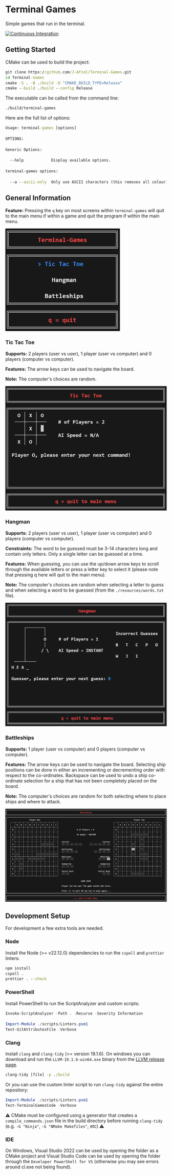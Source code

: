 # Terminal Games

Simple games that run in the terminal.

[![Continuous Integration](https://github.com/J-Afzal/Terminal-Games/actions/workflows/continuous_integration.yml/badge.svg)](https://github.com/J-Afzal/Terminal-Games/actions/workflows/continuous_integration.yml)

## Getting Started

CMake can be used to build the project:

```cmd
git clone https://github.com/J-Afzal/Terminal-Games.git
cd Terminal-Games
cmake -S . -B ./build -D "CMAKE_BUILD_TYPE=Release"
cmake --build ./build --config Release
```

The executable can be called from the command line:

```cmd
./build/terminal-games
```

Here are the full list of options:

```cmd
Usage: terminal-games [options]

OPTIONS:

Generic Options:

  --help            Display available options.

terminal-games options:

  --a --ascii-only  Only use ASCII characters (this removes all colour).
```

## General Information

**Feature:** Pressing the `q` key on most screens within `terminal-games` will quit to the main menu if within a game and quit
the program if within the main menu.

![Main Menu](./resources/screenshots/mainmenu.png "Main Menu")

### Tic Tac Toe

**Supports:** 2 players (user vs user), 1 player (user vs computer) and 0 players (computer vs computer).

**Features:** The arrow keys can be used to navigate the board.

**Note:** The computer's choices are random.

![Tic Tac Toe](./resources/screenshots/tictactoe.png "Tic Tac Toe")

### Hangman

**Supports:** 2 players (user vs user), 1 player (user vs computer) and 0 players (computer vs computer).

**Constraints:** The word to be guessed must be 3-14 characters long and contain only letters. Only a single letter can be
guessed at a time.

**Features:** When guessing, you can use the up/down arrow keys to scroll through the available letters or press a letter key to
select it (please note that pressing q here will quit to the main menu).

**Note:** The computer's choices are random when selecting a letter to guess and when selecting a word to be guessed (from the
`./resources/words.txt` file).

![Hangman](./resources/screenshots/hangman.png "Hangman")

### Battleships

**Supports:** 1 player (user vs computer) and 0 players (computer vs computer).

**Features:** The arrow keys can be used to navigate the board. Selecting ship positions can be done in either an incrementing
or decrementing order with respect to the co-ordinates. Backspace can be used to undo a ship co-ordinate selection for a ship
that has not been completely placed on the board.

**Note:** The computer's choices are random for both selecting where to place ships and where to attack.

![Battleships](./resources/screenshots/battleships.png "Battleships")

## Development Setup

For development a few extra tools are needed.

### Node

Install the Node (>= v22.12.0) dependencies to run the `cspell` and `prettier` linters:

```cmd
npm install
cspell .
prettier . --check
```

### PowerShell

Install PowerShell to run the ScriptAnalyzer and custom scripts:

```ps1
Invoke-ScriptAnalyzer -Path . -Recurse -Severity Information

Import-Module ./scripts/Linters.psm1
Test-GitAttributesFile -Verbose
```

### Clang

Install `clang` and `clang-tidy` (>= version 19.1.6). On windows you can download and run the `LLVM-19.1.6-win64.exe` binary
from the [LLVM release page](https://github.com/llvm/llvm-project/releases/tag/llvmorg-19.1.6).

```cmd
clang-tidy [file] -p ./build
```

Or you can use the custom linter script to run `clang-tidy` against the entire repository:

```ps1
Import-Module ./scripts/Linters.psm1
Test-TerminalGamesCode -Verbose
```

:warning: CMake must be configured using a generator that creates a `compile_commands.json` file in the build directory before running
`clang-tidy` (e.g. `-G "Ninja"`, `-G "NMake Makefiles"`, etc) :warning:

### IDE

On Windows, Visual Studio 2022 can be used by opening the folder as a CMake project and Visual Studio Code can be used by
opening the folder through the `Developer PowerShell for VS` (otherwise you may see errors around cl.exe not being found).
